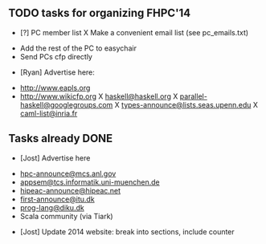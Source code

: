 TODO tasks for organizing FHPC'14
---------------------------------

 * [?] PC member list
  X Make a convenient email list (see pc_emails.txt)
  - Add the rest of the PC to easychair
  - Send PCs cfp directly
 
 * [Ryan] Advertise here:
  -  http://www.eapls.org
  -  http://www.wikicfp.org
  X  haskell@haskell.org
  X  parallel-haskell@googlegroups.com
  X  types-announce@lists.seas.upenn.edu
  X  caml-list@inria.fr
  

Tasks already DONE
------------------

 * [Jost] Advertise here
  - hpc-announce@mcs.anl.gov
  - appsem@tcs.informatik.uni-muenchen.de
  - hipeac-announce@hipeac.net
  - first-announce@itu.dk
  - prog-lang@diku.dk
  - Scala community (via Tiark)

 * [Jost] Update 2014 website: break into sections, include counter

